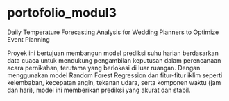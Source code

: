 # portofolio_modul3

Daily Temperature Forecasting Analysis for Wedding Planners to Optimize Event Planning

Proyek ini bertujuan membangun model prediksi suhu harian berdasarkan data cuaca untuk mendukung pengambilan keputusan dalam perencanaan acara pernikahan, terutama yang berlokasi di luar ruangan. Dengan menggunakan model Random Forest Regression dan fitur-fitur iklim seperti kelembaban, kecepatan angin, tekanan udara, serta komponen waktu (jam dan hari), model ini memberikan prediksi yang akurat dan stabil.
